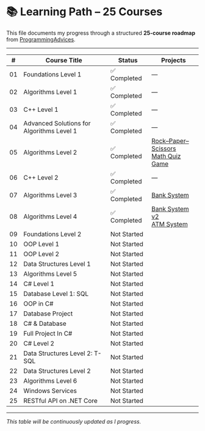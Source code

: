 # 📚 Learning Path – 25 Courses

This file documents my progress through a structured **25-course roadmap** from [ProgrammingAdvices](https://programmingadvices.com/p/roadmap).

---

| #   | Course Title | Status | Projects |
|-----|--------------|--------|----------|
| 01  | Foundations Level 1 | ✅ Completed | — |
| 02  | Algorithms Level 1 | ✅ Completed | — |
| 03  | C++ Level 1 | ✅ Completed | — |
| 04  | Advanced Solutions for Algorithms Level 1 | ✅ Completed | — |
| 05  | Algorithms Level 2 | ✅ Completed | [Rock–Paper–Scissors](./course05-algorithms-level-2/projects/rock-paper-scissors)<br>[Math Quiz Game](./course05-algorithms-level-2/projects/math-quiz-game) |
| 06  | C++ Level 2 | ✅ Completed | — |
| 07  | Algorithms Level 3 | ✅ Completed | [Bank System](https://github.com/itsamal0/bank_system) |
| 08  | Algorithms Level 4 | ✅ Completed | [Bank System v2](https://github.com/itsamal0/bank_system_v2)<br>[ATM System](https://github.com/itsamal0/atm_system) |
| 09  | Foundations Level 2 | Not Started |  |
| 10  | OOP Level 1 | Not Started |  |
| 11  | OOP Level 2 | Not Started |  |
| 12  | Data Structures Level 1 | Not Started |  |
| 13  | Algorithms Level 5 | Not Started |  |
| 14  | C# Level 1 | Not Started |  |
| 15  | Database Level 1: SQL | Not Started |  |
| 16  | OOP in C# | Not Started |  |
| 17  | Database Project | Not Started |  |
| 18  | C# & Database | Not Started |  |
| 19  | Full Project In C# | Not Started |  |
| 20  | C# Level 2 | Not Started |  |
| 21  | Data Structures Level 2: T-SQL | Not Started |  |
| 22  | Data Structures Level 2 | Not Started |  |
| 23  | Algorithms Level 6 | Not Started |  |
| 24  | Windows Services | Not Started |  |
| 25  | RESTful API on .NET Core | Not Started |  |

---

_This table will be continuously updated as I progress._
